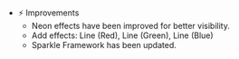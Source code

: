 -   ⚡️ Improvements
    -   Neon effects have been improved for better visibility.
    -   Add effects: Line (Red), Line (Green), Line (Blue)
    -   Sparkle Framework has been updated.
